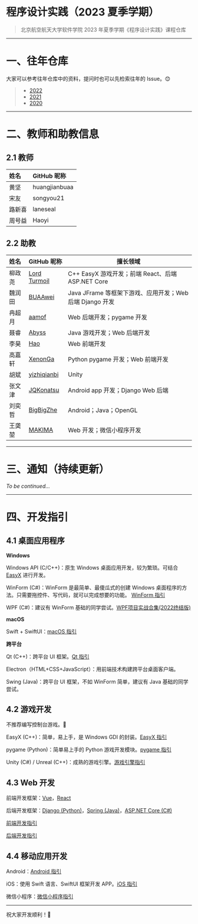# 程序设计实践（2023 夏季学期）

> 北京航空航天大学软件学院 2023 年夏季学期《程序设计实践》课程仓库

---

# 一、往年仓库

大家可以参考往年仓库中的资料，提问时也可以先检索往年的 Issue。😊

> - [2022](https://github.com/buaa-soft-summer/soft-summer-2022)
> - [2021](https://github.com/soft-summer-2021/summer2021)
> - [2020](https://github.com/buaa21/summer2020)

---

# 二、教师和助教信息

## 2.1 教师

| 姓名   | GitHub 昵称   |
| :----- | :------------ |
| 黄坚   | huangjianbuaa |
| 宋友   | songyou21     |
| 路新喜 | laneseal      |
| 周号益 | Haoyi         |

## 2.2 助教

| 姓名   | GitHub 昵称                                                  | 擅长领域                                                 |
| :----- | :----------------------------------------------------------- | -------------------------------------------------------- |
| 柳政尧 | [Lord Turmoil](https://github.com/orgs/BUAA-Soft-2023-Summer/people/Lord-Turmoil) | C++ EasyX 游戏开发；前端 React、后端 ASP.NET Core        |
| 魏润田 | [BUAAwei](https://github.com/orgs/BUAA-Soft-2023-Summer/people/BUAAwei) | Java JFrame 等框架下游戏、应用开发；Web 后端 Django 开发 |
| 冉超月 | [aamof](https://github.com/orgs/BUAA-Soft-2023-Summer/people/aamofe) | Web 后端开发；pygame 开发                                |
| 聂睿   | [Abyss](https://github.com/Abyss7893)                        | Java 游戏开发；Web 后端开发                              |
| 李昊   | [Hao](https://github.com/orgs/BUAA-Soft-2023-Summer/people/LLLeoLi) | Web 前端开发                                             |
| 高嘉轩 | [XenonGa](https://github.com/orgs/BUAA-Soft-2023-Summer/people/XenonGa) | Python pygame 开发；Web 前端开发                         |
| 胡斌   | [yizhiqianbi](https://github.com/orgs/BUAA-Soft-2023-Summer/people/yizhiqianbi) | Unity                                                    |
| 张文津 | [JQKonatsu](https://github.com/orgs/BUAA-Soft-2023-Summer/people/Netsh-f) | Android app 开发；Django Web 后端                        |
| 刘奕哲 | [BigBigZhe](https://github.com/orgs/BUAA-Soft-2023-Summer/people/BigBigZhe) | Android；Java；OpenGL                                    |
| 王䶮堃 | [MAKIMA](https://github.com/orgs/BUAA-Soft-2023-Summer/people/Hathoric) | Web 开发；微信小程序开发                                 |

---

# 三、通知（持续更新）

*To be continued...*

---

# 四、开发指引

## 4.1 桌面应用程序

**Windows**

Windows API (C/C++)：原生 Windows 桌面应用开发，较为繁琐。可结合 [EasyX](https://easyx.cn/) 进行开发。

WinForm (C#)：WinForm 是最简单、最傻瓜式的创建 Windows 桌面程序的方法。只需要拖控件、写代码，就可以完成想要的功能。 [WinForm 指引](https://github.com/buaa-soft-summer/soft-summer-2022/blob/main/starter-winform.md)

WPF (C#)：建议有 WinForm 基础的同学尝试。[WPF项目实战合集(2022终结版)](https://www.bilibili.com/video/BV1nY411a7T8)

**macOS**

Swift + SwiftUI：[macOS 指引](https://github.com/buaa-soft-summer/soft-summer-2022/blob/main/starter-macos.md)

**跨平台**

Qt (C++)：跨平台 UI 框架。[Qt 指引](https://github.com/buaa-soft-summer/soft-summer-2022/blob/main/starter-qt.md)

Electron（HTML+CSS+JavaScript）：用前端技术构建跨平台桌面客户端。

Swing (Java)：跨平台 UI 框架，不如 WinForm 简单，建议有 Java 基础的同学尝试。

## 4.2 游戏开发

不推荐编写控制台游戏。🥺

EasyX (C++)：简单，易上手，是 Windows GDI 的封装。[EasyX 指引](https://github.com/BUAA-Soft-2023-Summer/Soft-Summer-2023/tree/main/C%2B%2B%20EasyX)

pygame (Python)：简单易上手的 Python 游戏开发模块。[pygame 指引](https://github.com/BUAA-Soft-2023-Summer/Soft-Summer-2023/tree/main/pygame)

Unity (C#) / Unreal (C++)：成熟的游戏引擎。[游戏引擎指引](https://github.com/buaa-soft-summer/soft-summer-2022/blob/main/starter-unity&unreal.md)

## 4.3 Web 开发

前端开发框架：[Vue](https://vuejs.org/)，[React](https://react.dev/)

后端开发框架：[Django (Python)](https://www.djangoproject.com/)，[Spring (Java)](https://spring.io/)，[ASP.NET Core (C#)](https://dotnet.microsoft.com/en-us/apps/aspnet)

[前端开发指引](https://github.com/BUAA-Soft-2023-Summer/Soft-Summer-2023/tree/main/Web%20%E5%89%8D%E7%AB%AF)

[后端开发指引](https://github.com/BUAA-Soft-2023-Summer/Soft-Summer-2023/tree/main/Web%20%E5%90%8E%E7%AB%AF)

## 4.4 移动应用开发

Android：[Android 指引](https://github.com/buaa-soft-summer/soft-summer-2022/blob/main/starter-android.md)

iOS：使用 Swift 语言、SwiftUI 框架开发 APP。[iOS 指引](https://github.com/buaa-soft-summer/soft-summer-2022/blob/main/starter-ios.md)

微信小程序：[微信小程序指引](https://github.com/BUAA-Soft-2023-Summer/Soft-Summer-2023/tree/main/%E5%BE%AE%E4%BF%A1%E5%B0%8F%E7%A8%8B%E5%BA%8F)

---

祝大家开发顺利！🥳
